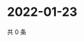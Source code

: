 # 2022-01-23

共 0 条

<!-- BEGIN WEIBO -->
<!-- 最后更新时间 Sun Jan 23 2022 21:15:27 GMT+0800 (China Standard Time) -->

<!-- END WEIBO -->
